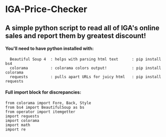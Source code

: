 # IGA-Price-Checker
## A simple python script to read all of IGA's online sales and report them by greatest discount!

#### You'll need to have python installed with:
```
  Beautiful Soup 4  : helps with parsing html text      : pip install bs4
  colorama          : colorama colors output!           : pip install colorama
  requests          : pulls apart URLs for juicy html   : pip install requests
```
  
#### Full import block for discrepancies:
    from colorama import Fore, Back, Style
    from bs4 import BeautifulSoup as bs
    from operator import itemgetter
    import requests
    import colorama
    import math
    import re
